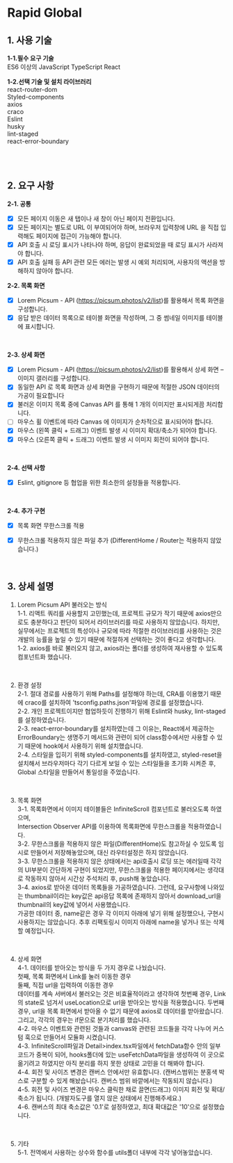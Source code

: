 <div >

# **Rapid Global**

## **1. 사용 기술**

**1-1.필수 요구 기술**  
 ES6 이상의 JavaScript
 TypeScript
 React 
 <br/>  

 **1-2.선택 기술 및 설치 라이브러리**  
 react-router-dom  
 Styled-components  
 axios  
 craco  
 Eslint  
 husky  
 lint-staged  
 react-error-boundary  

<br/>
<br/>

## **2. 요구 사항**

 **2-1. 공통**
- [x] 모든 페이지 이동은 새 탭이나 새 창이 아닌 페이지 전환입니다.  
- [x] 모든 페이지는 별도로 URL 이 부여되어야 하며, 브라우저 입력창에 URL 을 직접 입력해도 페이지에 접근이 가능해야 합니다.  
- [x] API 호출 시 로딩 표시가 나타나야 하며, 응답이 완료되었을 때 로딩 표시가 사라져야
합니다.  
- [x] API 호출 실패 등 API 관련 모든 에러는 발생 시 예외 처리되며, 사용자의 액션을
방해하지 않아야 합니다.
         <br/>

 **2-2. 목록 화면**
- [x] Lorem Picsum - API (https://picsum.photos/v2/list)를 활용해서 목록 화면을
구성합니다.   
- [x] 응답 받은 데이터 목록으로 테이블 화면을 작성하며, 그 중 썸네일 이미지를 테이블에
표시합니다.
<br/>

 **2-3. 상세 화면**
- [x] Lorem Picsum - API (https://picsum.photos/v2/list)를 활용해서 상세 화면 – 이미지
갤러리를 구성합니다. 
- [x] 동일한 API 로 목록 화면과 상세 화면을 구현하기 때문에 적절한 JSON 데이터의 가공이
필요합니다 
- [x] 불러온 이미지 목록 중에 Canvas API 를 통해 1 개의 이미지만 표시되게끔 처리합니다.
- [ ] 마우스 휠 이벤트에 따라 Canvas 에 이미지가 순차적으로 표시되어야 합니다.
- [x] 마우스 (왼쪽 클릭 + 드래그) 이벤트 발생 시 이미지 확대/축소가 되어야 합니다.
- [x] 마우스 (오른쪽 클릭 + 드래그) 이벤트 발생 시 이미지 회전이 되어야 합니다.
<br/>

**2-4. 선택 사항**
- [x]  Eslint, gitignore 등 협업을 위한 최소한의 설정들을 적용합니다. 
<br/>

**2-4. 추가 구현**
- [x] 목록 화면 무한스크롤 적용
- [x] 무한스크롤 적용하지 않은 파일 추가 (DifferentHome / Router는 적용하지 않았습니다.)


<br/>

## **3. 상세 설명**

1. Lorem Picsum API 불러오는 방식  
 1-1. 리액트 쿼리를 사용할지 고민했는데, 프로젝트 규모가 작기 때문에 axios만으로도 충분하다고 판단이 되어서 라이브러리를 따로 사용하지 않았습니다. 하지만, 실무에서는 프로젝트의 특성이나 규모에 따라 적절한 라이브러리를 사용하는 것은 개발의 능률을 높일 수 있기 때문에 적절하게 선택하는 것이 좋다고 생각합니다.  
 1-2. axios를 바로 불러오지 않고, axios라는 폴더를 생성하여 재사용할 수 있도록 컴포넌트화 했습니다.
<br/>

2. 환경 설정   
 2-1. 절대 경로를 사용하기 위해 Paths를 설정해야 하는데, CRA를 이용했기 때문에 craco를 설치하여 'tsconfig.paths.json'파일에 경로를 설정했습니다.  
 2-2. 개인 프로젝트이지만 협업하듯이 진행하기 위해 Eslint와 husky, lint-staged를 설정하였습니다.  
 2-3. react-error-boundary를 설치하였는데 그 이유는, React에서 제공하는 ErrorBoundary는 생명주기 메서드와 관련이 되어 class함수에서만 사용할 수 있기 때문에 hook에서 사용하기 위해 설치했습니다.  
 2-4. 스타일을 입히기 위해 styled-components를 설치하였고, styled-reset을 설치해서 브라우저마다 각기 다르게 보일 수 있는 스타일들을 초기화 시켜준 후, Global 스타일을 만들어서 통일성을 주었습니다.  
<br/>
 
3. 목록 화면  
 3-1. 목록화면에서 이미지 테이블들은 InfiniteScroll 컴포넌트로 불러오도록 하였으며,  
 Intersection Observer API를 이용하여 목록화면에 무한스크롤을 적용하였습니다.   
 3-2. 무한스크롤을 적용하지 않은 파일(DifferentHome)도 참고하실 수 있도록 임시로 만들어서 저장해놓았으며, 대신 라우터설정은 하지 않았습니다.  
 3-3. 무한스크롤을 적용하지 않은 상태에서는 api호출시 로딩 또는 에러일때 각각의 UI부분이 간단하게 구현이 되었지만, 무한스크롤을 적용한 페이지에서는 생각대로 작동하지 않아서 시간상 주석처리 후, push해 놓았습니다.  
 3-4. axios로 받아온 데이터 목록들을 가공하였습니다. 그런데, 요구사항에 나와있는 thumbnail이라는 key값은 api응답 목록에 존재하지 않아서 download_url을 thumbnail의 key값에 넣어서 사용했습니다.  
 가공한 데이터 중, name같은 경우 각 이미지 아래에 넣기 위해 설정했으나, 구현시 사용하지는 않았습니다. 추후 리팩토링시 이미지 아래에 name을 넣거나 또는 삭제할 예정입니다.  
<br/>
 
4. 상세 화면  
 4-1. 데이터를 받아오는 방식을 두 가지 경우로 나눴습니다.  
 첫째, 목록 화면에서 Link를 눌러 이동한 경우  
 둘째, 직접 url을 입력하여 이동한 경우  
 데이터를 계속 서버에서 불러오는 것은 비효율적이라고 생각하여 첫번째 경우, Link의 state로 넘겨서 useLocation으로 url을 받아오는 방식을 적용했습니다.
 두번째 경우, url을 목록 화면에서 받아올 수 없기 때문에 axios로 데이터를 받아왔습니다.  
 그리고, 각각의 경우는 if문으로 분기처리를 했습니다.  
 4-2. 마우스 이벤트와 관련된 것들과 canvas와 관련된 코드들을 각각 나누어 커스텀 훅으로 만들어서 모듈화 시켰습니다.  
 4-3. InfiniteScroll파일과 Detail>index.tsx파일에서 fetchData함수 안의 일부 코드가 중복이 되어,  hooks폴더에 있는 useFetchData파일을 생성하여 이 곳으로 옮기려고 하였지만 아직 분리를 하지 못한 상태로 고민을 더 해봐야 합니다.  
 4-4. 회전 및 사이즈 변경은 캔버스 안에서만 유효합니다. (캔버스범위는 분홍색 박스로 구분할 수 있게 해놨습니다. 캔버스 범위 바깥에서는 작동되지 않습니다.)  
 4-5. 회전 및 사이즈 변경은 마우스 클릭한 채로 끌면(드래그) 이미지 회전 및 확대/축소가 됩니다. (개발자도구를 열지 않은 상태에서 진행해주세요.)   
 4-6. 캔버스의 최대 축소값은 '0.1'로 설정하였고, 최대 확대값은 '10'으로 설정했습니다.  
 <br/>
 
5. 기타  
5-1. 전역에서 사용하는 상수와 함수를 utils폴더 내부에 각각 넣어놓았습니다.  

